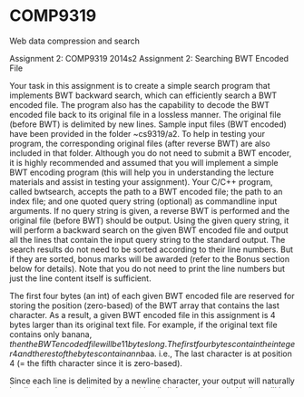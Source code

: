 COMP9319
========
Web data compression and search

Assignment 2:
COMP9319 2014s2 Assignment 2: Searching BWT Encoded File

Your task in this assignment is to create a simple search program that implements BWT backward search, which can efficiently search a BWT encoded file. The program also has the capability to decode the BWT encoded file back to its original file in a lossless manner. The original file (before BWT) is delimited by new lines. Sample input files (BWT encoded) have been provided in the folder ~cs9319/a2. To help in testing your program, the corresponding original files (after reverse BWT) are also included in that folder. Although you do not need to submit a BWT encoder, it is highly recommended and assumed that you will implement a simple BWT encoding program (this will help you in understanding the lecture materials and assist in testing your assignment). Your C/C++ program, called bwtsearch, accepts the path to a BWT encoded file; the path to an index file; and one quoted query string (optional) as commandline input arguments. If no query string is given, a reverse BWT is performed and the original file (before BWT) should be output. Using the given query string, it will perform a backward search on the given BWT encoded file and output all the lines that contain the input query string to the standard output. The search results do not need to be sorted according to their line numbers. But if they are sorted, bonus marks will be awarded (refer to the Bonus section below for details). Note that you do not need to print the line numbers but just the line content itself is sufficient. 

The first four bytes (an int) of each given BWT encoded file are reserved for storing the position (zero-based) of the BWT array that contains the last character. As a result, a given BWT encoded file in this assignment is 4 bytes larger than its original text file. For example, if the original text file contains only banana$, then the BWT encoded file will be 11 bytes long. The first four bytes contain the integer 4 and the rest of the bytes contain annb$aa. i.e., The last character is at position 4 (= the fifth character since it is zero-based). 

Since each line is delimited by a newline character, your output will naturally be displayed as one line (ending with a '\n') for each match. No line will be output more than once, i.e., if there are multiple matches in one line, that line will only be output once. 

Your solution can write out one external index file (at any time) that is no larger than half of the size of the given input BWT file, plus an extra 2048 bytes. If your index file is larger than half of the size of the input BWT file plus 2048 bytes, you will receive zero points for the tests that use that file. You may assume that the index file will not be deleted during all the tests for a given BWT file, and all the test BWT files are uniquely named. Therefore, to save time, you only need to generate the index file when it does not exist yet.
Example

Consider one of the given sample files tiny.bwt. You can find the file by logging into CSE machines and going to folder ~cs9319/a2. The original file (tiny.txt) before BWT is also provided in that folder. Given the command:
%wagner> bwtsearch ~cs9319/a2/tiny.bwt ./tiny.idx "each"
The output should be:
6. peach
11. peach
i.e.,
%wagner> bwtsearch ~cs9319/a2/tiny.bwt ./tiny.idx "each"
6. peach
11. peach
%wagner> 
Another example:
%wagner> bwtsearch ~cs9319/a2/gcc.bwt ~/testing/gcc.idx "when not us"
           useful when not using the GNU assembler.
%wagner> 
When no query string is given, the original file before BWT should be output. To avoid displaying too much on the console, you should always pipe the output to a file. For example,
%wagner> bwtsearch ~cs9319/a2/gcc.bwt ~/testing/gcc.idx > gcc.unbwt
%wagner> diff ~cs9319/a2/gcc.txt gcc.unbwt
%wagner> 
As discussed in the lecture on April 17, alternatively, you may output the recovered original text directly to a file using the -o FILENAME option. For example,
%wagner> bwtsearch ~cs9319/a2/gcc.bwt ~/testing/gcc.idx -o gcc.unbwt
%wagner> diff ~cs9319/a2/gcc.txt gcc.unbwt
%wagner>
You do not need to implement both options above (i.e., one of them is sufficient). The auto-testing script will first attempt the -o option. If it does not work, it will try the pipe option. 

We will use the make command below to compile your solution. Please provide a makefile and ensure that the code you submit can be compiled. Solutions that have compilation errors will receive zero points for the entire assignment.
    make bwtsearch
Your solution will be compiled and run on a typical CSE Linux machine e.g. wagner. Your solution should not write out any external files other than the index file. Any solution that writes out external files other than the index file will receive zero points for the entire assignment.
Performance

Your solution will be marked based on space and runtime performance. Your soluton will not be tested against any BWT encoded files that are larger than 100MB. 

Runtime memory is assumed to be always less than 2MB. Runtime memory consumption will be measured by valgrind massif with the option --pages-as-heap=yes, i.e., all the memory used by your program will be measured. Any solution that violates this memory requirement will receive zero points for that query test. 

Any solution that runs for more than 120 seconds on a machine with similar specification as wagner for the first query on a given BWT file will be killed, and will receive zero points for the queries for that BWT file. After that, any solution that runs for more than 30 seconds for any one of the subsequent queries on that BWT file will be killed, and will receive zero points for that query test. We will use the time command and count both the user and system time as runtime measurement. 

When testing for reverse BWT (i.e., decoding the BWT encoded file back to the original text file), you may assume that at least one query will be run before hand for a given test file, and you will have up to 120 seconds before your running process is killed.
Documentation

You will be marked on your documentation of your comments for variables, functions and steps in your solution. Your source code will be inspected and marked based on readability and ease of understanding.
Assumptions/clarifications/hints

You can assume that all test files are originally in UTF8, and they are then BWT transformed in a byte-based manner. i.e., you need to assume that each character may use up the full 8 bits.
To avoid a long output time, none of the testcases for marking will result in outputting more than 100 lines.
A line will not be unreasonably long, e.g., you will not see a line that is 10,000+ chars long.
The input filename is a path to the given BWT encoded file. Please open the file as read-only, in case you do not have write permissions.
Marks will be deducted for the output of any extra text, other than the required correct answers (in the right order). This extra information includes (but not limited to) debugging messages, line numbers and so on.
You can assume that the input query string will not be an empty string (i.e., "").
You can assume that every line (including the last line) of the original file corresponding to the input BWT file ends with a newline char.
Empty lines may exist in the original files (before BWT). However, these lines will never be matched during searching because the empty string will not be used when testing your program.
Marking

This assignment is worth 100 points. Below is an indicative marking scheme:
Component	Points
Auto marking (small file up to 5MB)	50
Auto marking (large file up to 100MB)	45
Documentation	5
Bonus

Bonus marks (up to 10 points) will be awarded for the solution that achieves 100 points, uses overall minimum amount of runtime memory and runs the fastest overall for large files (i.e., the shortest total time to finish all the tests for the largest file in the auto marking). This solution will be shared with the class. In addition, bonus marks of 5 points will be awarded for the solution that achieves 100 points and outputs all the search results sorted according to their line numbers. Note: regardless of the bonus marks you receive in this assignment, the maximum final mark for the subject is capped at 100.
Submission

Deadline: Friday 2nd May 23:59. Late submission will attract 10% penalty for the first day and 30% penalty for each subsequent day. Use the give command below to submit the assignment:
    give cs9319 a2 makefile *.c *.cpp *.h
Please use classrun to check your submission to make sure that you have submitted all the necessary files.
Plagiarism

The work you submit must be your own work. Submission of work partially or completely derived from any other person or jointly written with any other person is not permitted. The penalties for such an offence may include negative marks, automatic failure of the course and possibly other academic discipline. Assignment submissions will be examined both automatically and manually for such submissions. 

Relevant scholarship authorities will be informed if students holding scholarships are involved in an incident of plagiarism or other misconduct. 

Do not provide or show your assignment work to any other person - apart from the teaching staff of this subject. If you knowingly provide or show your assignment work to another person for any reason, and work derived from it is submitted you may be penalized, even if the work was submitted without your knowledge or consent. This may apply even if your work is submitted by a third party unknown to you. 


